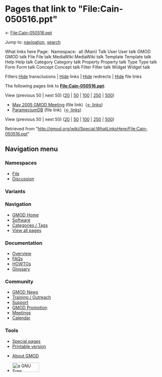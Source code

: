 <div id="mw-page-base" class="noprint">

</div>

<div id="mw-head-base" class="noprint">

</div>

<div id="content" class="mw-body" role="main">

<span id="top"></span>

<div id="mw-js-message" style="display:none;">

</div>



# <span dir="auto">Pages that link to "File:Cain-050516.ppt"</span>

<div id="bodyContent">

<div id="contentSub">

←
[File:Cain-050516.ppt](/wiki/File:Cain-050516.ppt "File:Cain-050516.ppt")

</div>

<div id="jump-to-nav" class="mw-jump">

Jump to: [navigation](#mw-navigation), [search](#p-search)

</div>

<div id="mw-content-text">

What links here Page:  Namespace:  all (Main) Talk User User talk GMOD
GMOD talk File File talk MediaWiki MediaWiki talk Template Template talk
Help Help talk Category Category talk Property Property talk Type Type
talk Form Form talk Concept Concept talk Filter Filter talk Widget
Widget talk

Filters
[Hide](/mediawiki/index.php?title=Special:WhatLinksHere/File:Cain-050516.ppt&hidetrans=1 "Special:WhatLinksHere/File:Cain-050516.ppt")
transclusions \|
[Hide](/mediawiki/index.php?title=Special:WhatLinksHere/File:Cain-050516.ppt&hidelinks=1 "Special:WhatLinksHere/File:Cain-050516.ppt")
links \|
[Hide](/mediawiki/index.php?title=Special:WhatLinksHere/File:Cain-050516.ppt&hideredirs=1 "Special:WhatLinksHere/File:Cain-050516.ppt")
redirects \|
[Hide](/mediawiki/index.php?title=Special:WhatLinksHere/File:Cain-050516.ppt&hideimages=1 "Special:WhatLinksHere/File:Cain-050516.ppt")
file links

The following pages link to
**[File:Cain-050516.ppt](/wiki/File:Cain-050516.ppt "File:Cain-050516.ppt")**:

View (previous 50 \| next 50)
([20](/mediawiki/index.php?title=Special:WhatLinksHere/File:Cain-050516.ppt&limit=20 "Special:WhatLinksHere/File:Cain-050516.ppt")
\|
[50](/mediawiki/index.php?title=Special:WhatLinksHere/File:Cain-050516.ppt&limit=50 "Special:WhatLinksHere/File:Cain-050516.ppt")
\|
[100](/mediawiki/index.php?title=Special:WhatLinksHere/File:Cain-050516.ppt&limit=100 "Special:WhatLinksHere/File:Cain-050516.ppt")
\|
[250](/mediawiki/index.php?title=Special:WhatLinksHere/File:Cain-050516.ppt&limit=250 "Special:WhatLinksHere/File:Cain-050516.ppt")
\|
[500](/mediawiki/index.php?title=Special:WhatLinksHere/File:Cain-050516.ppt&limit=500 "Special:WhatLinksHere/File:Cain-050516.ppt"))

- [May 2005 GMOD
  Meeting](/wiki/May_2005_GMOD_Meeting "May 2005 GMOD Meeting") (file
  link) ‎ <span class="mw-whatlinkshere-tools">([←
  links](/mediawiki/index.php?title=Special:WhatLinksHere&target=May+2005+GMOD+Meeting "Special:WhatLinksHere"))</span>
- [ParameciumDB](/wiki/ParameciumDB "ParameciumDB") (file link) ‎
  <span class="mw-whatlinkshere-tools">([←
  links](/mediawiki/index.php?title=Special:WhatLinksHere&target=ParameciumDB "Special:WhatLinksHere"))</span>

View (previous 50 \| next 50)
([20](/mediawiki/index.php?title=Special:WhatLinksHere/File:Cain-050516.ppt&limit=20 "Special:WhatLinksHere/File:Cain-050516.ppt")
\|
[50](/mediawiki/index.php?title=Special:WhatLinksHere/File:Cain-050516.ppt&limit=50 "Special:WhatLinksHere/File:Cain-050516.ppt")
\|
[100](/mediawiki/index.php?title=Special:WhatLinksHere/File:Cain-050516.ppt&limit=100 "Special:WhatLinksHere/File:Cain-050516.ppt")
\|
[250](/mediawiki/index.php?title=Special:WhatLinksHere/File:Cain-050516.ppt&limit=250 "Special:WhatLinksHere/File:Cain-050516.ppt")
\|
[500](/mediawiki/index.php?title=Special:WhatLinksHere/File:Cain-050516.ppt&limit=500 "Special:WhatLinksHere/File:Cain-050516.ppt"))

</div>

<div class="printfooter">

Retrieved from
"<http://gmod.org/wiki/Special:WhatLinksHere/File:Cain-050516.ppt>"

</div>

<div id="catlinks" class="catlinks catlinks-allhidden">

</div>

<div class="visualClear">

</div>

</div>

</div>

<div id="mw-navigation">

## Navigation menu

<div id="mw-head">



<div id="left-navigation">

<div id="p-namespaces" class="vectorTabs" role="navigation"
aria-labelledby="p-namespaces-label">

### Namespaces

- <span id="ca-nstab-image"><a href="/wiki/File:Cain-050516.ppt" accesskey="c"
  title="View the file page [c]">File</a></span>
- <span id="ca-talk"><a
  href="/mediawiki/index.php?title=File_talk:Cain-050516.ppt&amp;action=edit&amp;redlink=1"
  accesskey="t"
  title="Discussion about the content page [t]">Discussion</a></span>

</div>

<div id="p-variants" class="vectorMenu emptyPortlet" role="navigation"
aria-labelledby="p-variants-label">

### 

### Variants[](#)

<div class="menu">

</div>

</div>

</div>

<div id="right-navigation">





</div>



</div>

</div>

</div>

<div id="mw-panel">

<div id="p-logo" role="banner">

<a href="/wiki/Main_Page"
style="background-image: url(http://gmod.org/images/GMOD-cogs.png);"
title="Visit the main page"></a>

</div>

<div id="p-Navigation" class="portal" role="navigation"
aria-labelledby="p-Navigation-label">

### Navigation

<div class="body">

- <span id="n-GMOD-Home">[GMOD Home](/wiki/Main_Page)</span>
- <span id="n-Software">[Software](/wiki/GMOD_Components)</span>
- <span id="n-Categories-.2F-Tags">[Categories /
  Tags](/wiki/Categories)</span>
- <span id="n-View-all-pages">[View all
  pages](/wiki/Special:AllPages)</span>

</div>

</div>

<div id="p-Documentation" class="portal" role="navigation"
aria-labelledby="p-Documentation-label">

### Documentation

<div class="body">

- <span id="n-Overview">[Overview](/wiki/Overview)</span>
- <span id="n-FAQs">[FAQs](/wiki/Category:FAQ)</span>
- <span id="n-HOWTOs">[HOWTOs](/wiki/Category:HOWTO)</span>
- <span id="n-Glossary">[Glossary](/wiki/Glossary)</span>

</div>

</div>

<div id="p-Community" class="portal" role="navigation"
aria-labelledby="p-Community-label">

### Community

<div class="body">

- <span id="n-GMOD-News">[GMOD News](/wiki/GMOD_News)</span>
- <span id="n-Training-.2F-Outreach">[Training /
  Outreach](/wiki/Training_and_Outreach)</span>
- <span id="n-Support">[Support](/wiki/Support)</span>
- <span id="n-GMOD-Promotion">[GMOD
  Promotion](/wiki/GMOD_Promotion)</span>
- <span id="n-Meetings">[Meetings](/wiki/Meetings)</span>
- <span id="n-Calendar">[Calendar](/wiki/Calendar)</span>

</div>

</div>

<div id="p-tb" class="portal" role="navigation"
aria-labelledby="p-tb-label">

### Tools

<div class="body">

- <span id="t-specialpages"><a href="/wiki/Special:SpecialPages" accesskey="q"
  title="A list of all special pages [q]">Special pages</a></span>
- <span id="t-print"><a
  href="/mediawiki/index.php?title=Special:WhatLinksHere/File:Cain-050516.ppt&amp;printable=yes"
  rel="alternate" accesskey="p"
  title="Printable version of this page [p]">Printable version</a></span>

</div>

</div>

</div>

</div>

<div id="footer" role="contentinfo">

- <span id="footer-places-about">[About
  GMOD](/wiki/GMOD:About "GMOD:About")</span>

<!-- -->

- <span id="footer-copyrightico">[<img src="http://www.gnu.org/graphics/gfdl-logo-small.png" width="88"
  height="31" alt="a GNU Free Documentation License" />](http://www.gnu.org/licenses/fdl-1.3.html)</span>


<div style="clear:both">

</div>

</div>
